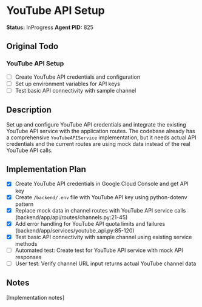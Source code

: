 # YouTube API Setup
**Status:** InProgress
**Agent PID:** 825

## Original Todo
### YouTube API Setup
- [ ] Create YouTube API credentials and configuration
- [ ] Set up environment variables for API keys
- [ ] Test basic API connectivity with sample channel

## Description
Set up and configure YouTube API credentials and integrate the existing YouTube API service with the application routes. The codebase already has a comprehensive `YouTubeAPIService` implementation, but it needs actual API credentials and the current routes are using mock data instead of the real YouTube API calls.

## Implementation Plan
- [x] Create YouTube API credentials in Google Cloud Console and get API key
- [x] Create `/backend/.env` file with YouTube API key using python-dotenv pattern
- [x] Replace mock data in channel routes with YouTube API service calls (backend/app/api/routes/channels.py:21-45)
- [x] Add error handling for YouTube API quota limits and failures (backend/app/services/youtube_api.py:85-120)
- [x] Test basic API connectivity with sample channel using existing service methods
- [ ] Automated test: Create test for YouTube API service with mock API responses
- [ ] User test: Verify channel URL input returns actual YouTube channel data

## Notes
[Implementation notes]
